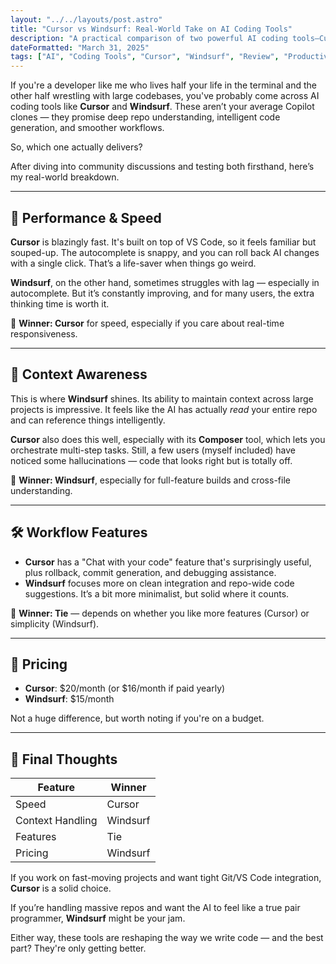 ```yaml
---
layout: "../../layouts/post.astro"
title: "Cursor vs Windsurf: Real-World Take on AI Coding Tools"
description: "A practical comparison of two powerful AI coding tools—Cursor and Windsurf—from real-world use cases to performance, features, and pricing."
dateFormatted: "March 31, 2025"
tags: ["AI", "Coding Tools", "Cursor", "Windsurf", "Review", "Productivity"]
---
```


If you're a developer like me who lives half your life in the terminal and the other half wrestling with large codebases, you've probably come across AI coding tools like **Cursor** and **Windsurf**. These aren’t your average Copilot clones — they promise deep repo understanding, intelligent code generation, and smoother workflows.

So, which one actually delivers?

After diving into community discussions and testing both firsthand, here’s my real-world breakdown.

---

## 🚀 Performance & Speed

**Cursor** is blazingly fast. It's built on top of VS Code, so it feels familiar but souped-up. The autocomplete is snappy, and you can roll back AI changes with a single click. That’s a life-saver when things go weird.

**Windsurf**, on the other hand, sometimes struggles with lag — especially in autocomplete. But it’s constantly improving, and for many users, the extra thinking time is worth it.

🧩 **Winner: Cursor** for speed, especially if you care about real-time responsiveness.

---

## 🧠 Context Awareness

This is where **Windsurf** shines. Its ability to maintain context across large projects is impressive. It feels like the AI has actually _read_ your entire repo and can reference things intelligently.

**Cursor** also does this well, especially with its **Composer** tool, which lets you orchestrate multi-step tasks. Still, a few users (myself included) have noticed some hallucinations — code that looks right but is totally off.

🧩 **Winner: Windsurf**, especially for full-feature builds and cross-file understanding.

---

## 🛠️ Workflow Features

- **Cursor** has a "Chat with your code" feature that's surprisingly useful, plus rollback, commit generation, and debugging assistance.
- **Windsurf** focuses more on clean integration and repo-wide code suggestions. It’s a bit more minimalist, but solid where it counts.

🧩 **Winner: Tie** — depends on whether you like more features (Cursor) or simplicity (Windsurf).

---

## 💸 Pricing

- **Cursor**: $20/month (or $16/month if paid yearly)
- **Windsurf**: $15/month

Not a huge difference, but worth noting if you're on a budget.

---

## 👀 Final Thoughts

| Feature          | Winner   |
| ---------------- | -------- |
| Speed            | Cursor   |
| Context Handling | Windsurf |
| Features         | Tie      |
| Pricing          | Windsurf |

If you work on fast-moving projects and want tight Git/VS Code integration, **Cursor** is a solid choice.

If you’re handling massive repos and want the AI to feel like a true pair programmer, **Windsurf** might be your jam.

Either way, these tools are reshaping the way we write code — and the best part? They're only getting better.
